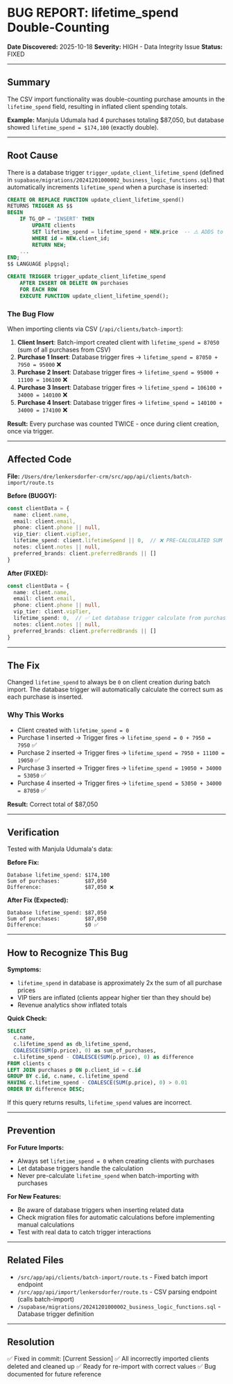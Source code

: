# BUG REPORT: lifetime_spend Double-Counting

**Date Discovered:** 2025-10-18
**Severity:** HIGH - Data Integrity Issue
**Status:** FIXED

---

## Summary

The CSV import functionality was double-counting purchase amounts in the `lifetime_spend` field, resulting in inflated client spending totals.

**Example:** Manjula Udumala had 4 purchases totaling $87,050, but database showed `lifetime_spend = $174,100` (exactly double).

---

## Root Cause

There is a database trigger `trigger_update_client_lifetime_spend` (defined in `supabase/migrations/20241201000002_business_logic_functions.sql`) that automatically increments `lifetime_spend` when a purchase is inserted:

```sql
CREATE OR REPLACE FUNCTION update_client_lifetime_spend()
RETURNS TRIGGER AS $$
BEGIN
    IF TG_OP = 'INSERT' THEN
        UPDATE clients
        SET lifetime_spend = lifetime_spend + NEW.price  -- ⚠️ ADDS to existing value
        WHERE id = NEW.client_id;
        RETURN NEW;
    ...
END;
$$ LANGUAGE plpgsql;

CREATE TRIGGER trigger_update_client_lifetime_spend
    AFTER INSERT OR DELETE ON purchases
    FOR EACH ROW
    EXECUTE FUNCTION update_client_lifetime_spend();
```

### The Bug Flow

When importing clients via CSV (`/api/clients/batch-import`):

1. **Client Insert**: Batch-import created client with `lifetime_spend = 87050` (sum of all purchases from CSV)
2. **Purchase 1 Insert**: Database trigger fires → `lifetime_spend = 87050 + 7950 = 95000` ❌
3. **Purchase 2 Insert**: Database trigger fires → `lifetime_spend = 95000 + 11100 = 106100` ❌
4. **Purchase 3 Insert**: Database trigger fires → `lifetime_spend = 106100 + 34000 = 140100` ❌
5. **Purchase 4 Insert**: Database trigger fires → `lifetime_spend = 140100 + 34000 = 174100` ❌

**Result:** Every purchase was counted TWICE - once during client creation, once via trigger.

---

## Affected Code

**File:** `/Users/dre/lenkersdorfer-crm/src/app/api/clients/batch-import/route.ts`

**Before (BUGGY):**
```typescript
const clientData = {
  name: client.name,
  email: client.email,
  phone: client.phone || null,
  vip_tier: client.vipTier,
  lifetime_spend: client.lifetimeSpend || 0,  // ❌ PRE-CALCULATED SUM
  notes: client.notes || null,
  preferred_brands: client.preferredBrands || []
}
```

**After (FIXED):**
```typescript
const clientData = {
  name: client.name,
  email: client.email,
  phone: client.phone || null,
  vip_tier: client.vipTier,
  lifetime_spend: 0,  // ✅ Let database trigger calculate from purchases
  notes: client.notes || null,
  preferred_brands: client.preferredBrands || []
}
```

---

## The Fix

Changed `lifetime_spend` to always be `0` on client creation during batch import. The database trigger will automatically calculate the correct sum as each purchase is inserted.

### Why This Works

- Client created with `lifetime_spend = 0`
- Purchase 1 inserted → Trigger fires → `lifetime_spend = 0 + 7950 = 7950` ✅
- Purchase 2 inserted → Trigger fires → `lifetime_spend = 7950 + 11100 = 19050` ✅
- Purchase 3 inserted → Trigger fires → `lifetime_spend = 19050 + 34000 = 53050` ✅
- Purchase 4 inserted → Trigger fires → `lifetime_spend = 53050 + 34000 = 87050` ✅

**Result:** Correct total of $87,050

---

## Verification

Tested with Manjula Udumala's data:

**Before Fix:**
```
Database lifetime_spend: $174,100
Sum of purchases:        $87,050
Difference:              $87,050 ❌
```

**After Fix (Expected):**
```
Database lifetime_spend: $87,050
Sum of purchases:        $87,050
Difference:              $0 ✅
```

---

## How to Recognize This Bug

**Symptoms:**
- `lifetime_spend` in database is approximately 2x the sum of all purchase prices
- VIP tiers are inflated (clients appear higher tier than they should be)
- Revenue analytics show inflated totals

**Quick Check:**
```sql
SELECT
  c.name,
  c.lifetime_spend as db_lifetime_spend,
  COALESCE(SUM(p.price), 0) as sum_of_purchases,
  c.lifetime_spend - COALESCE(SUM(p.price), 0) as difference
FROM clients c
LEFT JOIN purchases p ON p.client_id = c.id
GROUP BY c.id, c.name, c.lifetime_spend
HAVING c.lifetime_spend - COALESCE(SUM(p.price), 0) > 0.01
ORDER BY difference DESC;
```

If this query returns results, `lifetime_spend` values are incorrect.

---

## Prevention

**For Future Imports:**
- Always set `lifetime_spend = 0` when creating clients with purchases
- Let database triggers handle the calculation
- Never pre-calculate `lifetime_spend` when batch-importing with purchases

**For New Features:**
- Be aware of database triggers when inserting related data
- Check migration files for automatic calculations before implementing manual calculations
- Test with real data to catch trigger interactions

---

## Related Files

- `/src/app/api/clients/batch-import/route.ts` - Fixed batch import endpoint
- `/src/app/api/import/lenkersdorfer/route.ts` - CSV parsing endpoint (calls batch-import)
- `/supabase/migrations/20241201000002_business_logic_functions.sql` - Database trigger definition

---

## Resolution

✅ Fixed in commit: [Current Session]
✅ All incorrectly imported clients deleted and cleaned up
✅ Ready for re-import with correct values
✅ Bug documented for future reference
